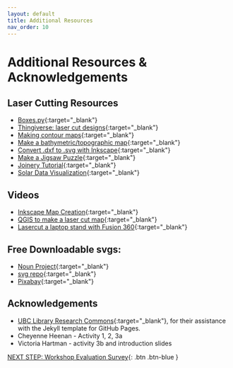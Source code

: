 ```yaml
---
layout: default
title: Additional Resources
nav_order: 10
---
```

# Additional Resources & Acknowledgements

## Laser Cutting Resources
- [Boxes.py](https://www.festi.info/boxes.py/?language=en){:target="_blank"}
- [Thingiverse: laser cut designs](https://www.thingiverse.com/search?q=laser+cut&page=1&type=things&sort=relevant){:target="_blank"}
- [Making contour maps](https://contours.axismaps.com/#12/27.9885/86.9233){:target="_blank"}
- [Make a bathymetric/topographic map](https://www.instructables.com/Make-laser-cut-bathymetric-maps/){:target="_blank"}
- [Convert .dxf to .svg with Inkscape](https://support.shapertools.com/hc/en-us/articles/360052118213-Convert-DXF-to-SVG-in-Inkscape){:target="_blank"}
- [Make a Jigsaw Puzzle](http://dev.inventables.com/2016/02/26/generating-svg-jigsaw-puzzles.html){:target="_blank"}
- [Joinery Tutorial](https://www.instructables.com/Joinery-Joints-for-Laser-Cut-Assemblies/){:target="_blank"}
- [Solar Data Visualization](https://www.instructables.com/Making-Solar-Data-Visualizations/){:target="_blank"}

## Videos
- [Inkscape Map Creation](https://www.youtube.com/watch?v=ZTEzOqq5RF8&ab_channel=DIY3DTECH.com){:target="_blank"}
- [QGIS to make a laser cut map](https://youtu.be/khJhT46MQ5o){:target="_blank"}
- [Lasercut a laptop stand with Fusion 360](https://www.youtube.com/watch?v=7riGolu7BpA){:target="_blank"}

## Free Downloadable svgs:
- [Noun Project](https://thenounproject.com/){:target="_blank"}
- [svg repo](https://www.svgrepo.com/vectors/bumblebee/){:target="_blank"}
- [Pixabay](https://pixabay.com/vectors/){:target="_blank"}

## Acknowledgements

- [UBC Library Research Commons](https://github.com/ubc-library-rc/){:target="_blank"}, for their assistance with the Jekyll template for GitHub Pages.
- Cheyenne Heenan - Activity 1, 2, 3a
- Victoria Hartman - activity 3b and introduction slides

[NEXT STEP: Workshop Evaluation Survey](workshop-survey.html){: .btn .btn-blue }
